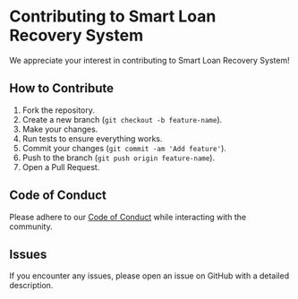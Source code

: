 # Contributing to Smart Loan Recovery System

We appreciate your interest in contributing to Smart Loan Recovery System!

## How to Contribute

1. Fork the repository.
2. Create a new branch (`git checkout -b feature-name`).
3. Make your changes.
4. Run tests to ensure everything works.
5. Commit your changes (`git commit -am 'Add feature'`).
6. Push to the branch (`git push origin feature-name`).
7. Open a Pull Request.

## Code of Conduct

Please adhere to our [Code of Conduct](CODE_OF_CONDUCT.md) while interacting with the community.

## Issues

If you encounter any issues, please open an issue on GitHub with a detailed description.
